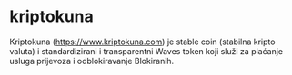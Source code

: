 # kriptokuna
Kriptokuna (https://www.kriptokuna.com) je stable coin (stabilna kripto valuta) i standardizirani i transparentni Waves token koji služi za plaćanje usluga prijevoza i odblokiravanje Blokiranih.
